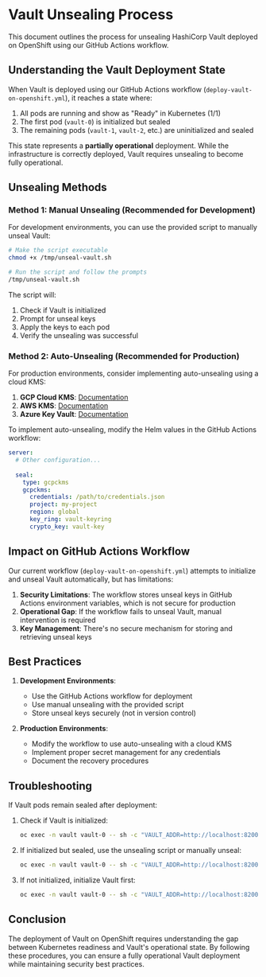 # Vault Unsealing Process

This document outlines the process for unsealing HashiCorp Vault deployed on OpenShift using our GitHub Actions workflow.

## Understanding the Vault Deployment State

When Vault is deployed using our GitHub Actions workflow (`deploy-vault-on-openshift.yml`), it reaches a state where:

1. All pods are running and show as "Ready" in Kubernetes (1/1)
2. The first pod (`vault-0`) is initialized but sealed
3. The remaining pods (`vault-1`, `vault-2`, etc.) are uninitialized and sealed

This state represents a **partially operational** deployment. While the infrastructure is correctly deployed, Vault requires unsealing to become fully operational.

## Unsealing Methods

### Method 1: Manual Unsealing (Recommended for Development)

For development environments, you can use the provided script to manually unseal Vault:

```bash
# Make the script executable
chmod +x /tmp/unseal-vault.sh

# Run the script and follow the prompts
/tmp/unseal-vault.sh
```

The script will:
1. Check if Vault is initialized
2. Prompt for unseal keys
3. Apply the keys to each pod
4. Verify the unsealing was successful

### Method 2: Auto-Unsealing (Recommended for Production)

For production environments, consider implementing auto-unsealing using a cloud KMS:

1. **GCP Cloud KMS**: [Documentation](https://developer.hashicorp.com/vault/docs/configuration/seal/gcpckms)
2. **AWS KMS**: [Documentation](https://developer.hashicorp.com/vault/docs/configuration/seal/awskms)
3. **Azure Key Vault**: [Documentation](https://developer.hashicorp.com/vault/docs/configuration/seal/azurekeyvault)

To implement auto-unsealing, modify the Helm values in the GitHub Actions workflow:

```yaml
server:
  # Other configuration...
  
  seal:
    type: gcpckms
    gcpckms:
      credentials: /path/to/credentials.json
      project: my-project
      region: global
      key_ring: vault-keyring
      crypto_key: vault-key
```

## Impact on GitHub Actions Workflow

Our current workflow (`deploy-vault-on-openshift.yml`) attempts to initialize and unseal Vault automatically, but has limitations:

1. **Security Limitations**: The workflow stores unseal keys in GitHub Actions environment variables, which is not secure for production
2. **Operational Gap**: If the workflow fails to unseal Vault, manual intervention is required
3. **Key Management**: There's no secure mechanism for storing and retrieving unseal keys

## Best Practices

1. **Development Environments**: 
   - Use the GitHub Actions workflow for deployment
   - Use manual unsealing with the provided script
   - Store unseal keys securely (not in version control)

2. **Production Environments**:
   - Modify the workflow to use auto-unsealing with a cloud KMS
   - Implement proper secret management for any credentials
   - Document the recovery procedures

## Troubleshooting

If Vault pods remain sealed after deployment:

1. Check if Vault is initialized:
   ```bash
   oc exec -n vault vault-0 -- sh -c "VAULT_ADDR=http://localhost:8200 vault status"
   ```

2. If initialized but sealed, use the unsealing script or manually unseal:
   ```bash
   oc exec -n vault vault-0 -- sh -c "VAULT_ADDR=http://localhost:8200 vault operator unseal <key>"
   ```

3. If not initialized, initialize Vault first:
   ```bash
   oc exec -n vault vault-0 -- sh -c "VAULT_ADDR=http://localhost:8200 vault operator init"
   ```

## Conclusion

The deployment of Vault on OpenShift requires understanding the gap between Kubernetes readiness and Vault's operational state. By following these procedures, you can ensure a fully operational Vault deployment while maintaining security best practices.
